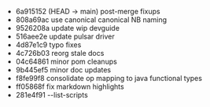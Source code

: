 - 6a915152 (HEAD -> main) post-merge fixups
- 808a69ac use canonical canonical NB naming
- 9526208a update wip devguide
- 516aee2e update pulsar driver
- 4d87e1c9 typo fixes
- 4c726b03 reorg stale docs
- 04c64861 minor pom cleanups
- 9b445ef5 minor doc updates
- f8fe99f8 consolidate op mapping to java functional types
- ff05868f fix markdown highlights
- 281e4f91 --list-scripts
